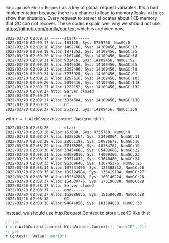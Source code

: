 `data.go` use `*http.Request` as a key of global request variables. It's a bad implementation because there is a chance to lead to memory leaks.
`main.go` show that situation. Every request to server allocates about 1KB memory that GC can not recover.
These codes explain well why we should not use https://github.com/gorilla/context which is archived now.


```
2022/03/20 02:09:17 ------start------
2022/03/20 02:09:17 Alloc:153128, Sys: 8735760, NumGC:0
2022/03/20 02:09:18 Alloc:1492768, Sys: 14109456, NumGC:13
2022/03/20 02:09:19 Alloc:1871352, Sys: 14109456, NumGC:25
2022/03/20 02:09:20 Alloc:3167400, Sys: 14109456, NumGC:38
2022/03/20 02:09:21 Alloc:932416, Sys: 14109456, NumGC:52
2022/03/20 02:09:22 Alloc:2049536, Sys: 14109456, NumGC:65
2022/03/20 02:09:23 Alloc:3252496, Sys: 14109456, NumGC:78
2022/03/20 02:09:24 Alloc:3275920, Sys: 14109456, NumGC:91
2022/03/20 02:09:25 Alloc:1297616, Sys: 14109456, NumGC:105
2022/03/20 02:09:26 Alloc:3090416, Sys: 14109456, NumGC:118
2022/03/20 02:09:27 Alloc:1222152, Sys: 14109456, NumGC:132
2022/03/20 02:09:27 http: Server closed
2022/03/20 02:09:27 ------end------
2022/03/20 02:09:27 Alloc:3034584, Sys: 14109456, NumGC:138
2022/03/20 02:09:27 ------GC------
2022/03/20 02:09:27 Alloc:253272, Sys: 14109456, NumGC:139
```

with `r = r.WithContext(context.Background())`

```
2022/03/20 02:08:26 ------start------
2022/03/20 02:08:26 Alloc:153688, Sys: 8735760, NumGC:0
2022/03/20 02:08:27 Alloc:10225264, Sys: 22498064, NumGC:11
2022/03/20 02:08:28 Alloc:22031192, Sys: 30886672, NumGC:16
2022/03/20 02:08:29 Alloc:37135296, Sys: 48384784, NumGC:19
2022/03/20 02:08:30 Alloc:33454688, Sys: 65489680, NumGC:22
2022/03/20 02:08:31 Alloc:60020816, Sys: 74009360, NumGC:23
2022/03/20 02:08:32 Alloc:79574832, Sys: 93640480, NumGC:24
2022/03/20 02:08:33 Alloc:96369640, Sys: 110745376, NumGC:25
2022/03/20 02:08:34 Alloc:107231496, Sys: 123508512, NumGC:26
2022/03/20 02:08:35 Alloc:109124984, Sys: 136419104, NumGC:27
2022/03/20 02:08:36 Alloc:102342848, Sys: 160146224, NumGC:28
2022/03/20 02:08:37 Alloc:154539776, Sys: 173196080, NumGC:28
2022/03/20 02:08:37 http: Server closed
2022/03/20 02:08:37 ------end------
2022/03/20 02:08:37 Alloc:162086856, Sys: 181584688, NumGC:28
2022/03/20 02:08:38 ------GC------
2022/03/20 02:08:38 Alloc:94844056, Sys: 181584688, NumGC:30
```

Instead, we should use http.Request.Context to store UserID like this:

```go
// set
r = r.WithContext(context.WithValue(r.Context(), "userID", 2))
// get
r.Context().Value("userID")
```
